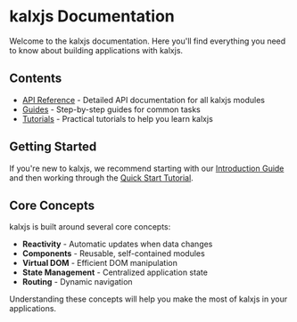<!-- kalxjs/docs/README.md -->
# kalxjs Documentation

Welcome to the kalxjs documentation. Here you'll find everything you need to know about building applications with kalxjs.

## Contents

- [API Reference](./api/README.md) - Detailed API documentation for all kalxjs modules
- [Guides](./guides/README.md) - Step-by-step guides for common tasks
- [Tutorials](./tutorials/README.md) - Practical tutorials to help you learn kalxjs

## Getting Started

If you're new to kalxjs, we recommend starting with our [Introduction Guide](./guides/introduction.md) and then working through the [Quick Start Tutorial](./tutorials/quick-start.md).

## Core Concepts

kalxjs is built around several core concepts:

- **Reactivity** - Automatic updates when data changes
- **Components** - Reusable, self-contained modules
- **Virtual DOM** - Efficient DOM manipulation
- **State Management** - Centralized application state
- **Routing** - Dynamic navigation

Understanding these concepts will help you make the most of kalxjs in your applications.